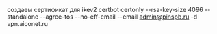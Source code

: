 создаем сертификат для ikev2
certbot certonly --rsa-key-size 4096 --standalone --agree-tos --no-eff-email --email admin@pinspb.ru -d vpn.aiconet.ru

